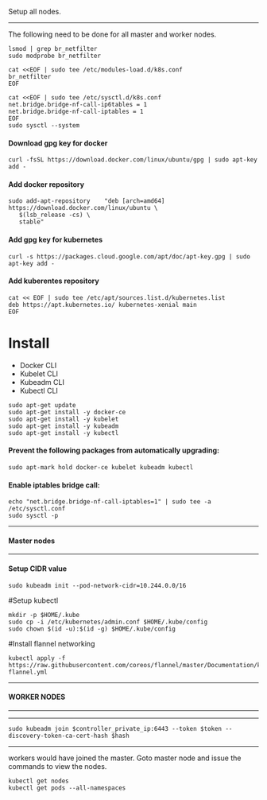 Setup all nodes. 
**************************
The following need to be done for all master and worker nodes. 

```shell script
lsmod | grep br_netfilter
sudo modprobe br_netfilter
```

```shell script
cat <<EOF | sudo tee /etc/modules-load.d/k8s.conf
br_netfilter
EOF
```

```shell script
cat <<EOF | sudo tee /etc/sysctl.d/k8s.conf
net.bridge.bridge-nf-call-ip6tables = 1
net.bridge.bridge-nf-call-iptables = 1
EOF
sudo sysctl --system
```

#### Download gpg key for docker 
```shell script
curl -fsSL https://download.docker.com/linux/ubuntu/gpg | sudo apt-key add -
```
#### Add docker repository
```shell script
sudo add-apt-repository    "deb [arch=amd64] https://download.docker.com/linux/ubuntu \
   $(lsb_release -cs) \
   stable"
```

#### Add gpg key for kubernetes
```shell script
curl -s https://packages.cloud.google.com/apt/doc/apt-key.gpg | sudo apt-key add -
```
#### Add kuberentes repository
```shell script
cat << EOF | sudo tee /etc/apt/sources.list.d/kubernetes.list
deb https://apt.kubernetes.io/ kubernetes-xenial main
EOF
```

# Install 
- Docker CLI
- Kubelet CLI
- Kubeadm CLI
- Kubectl CLI

```shell script
sudo apt-get update
sudo apt-get install -y docker-ce 
sudo apt-get install -y kubelet
sudo apt-get install -y kubeadm
sudo apt-get install -y kubectl
```
#### Prevent the following packages from automatically upgrading:
```shell script
sudo apt-mark hold docker-ce kubelet kubeadm kubectl
```

#### Enable iptables bridge call: 
```shell script
echo "net.bridge.bridge-nf-call-iptables=1" | sudo tee -a /etc/sysctl.conf
sudo sysctl -p
```
*************************
#### Master nodes
*************************
#### Setup CIDR value 
```shell script
sudo kubeadm init --pod-network-cidr=10.244.0.0/16
```

#Setup kubectl 
```shell script
mkdir -p $HOME/.kube
sudo cp -i /etc/kubernetes/admin.conf $HOME/.kube/config
sudo chown $(id -u):$(id -g) $HOME/.kube/config
```
#Install flannel networking
```shell script
kubectl apply -f https://raw.githubusercontent.com/coreos/flannel/master/Documentation/kube-flannel.yml
```

*************************
#### WORKER NODES
*************************

-------------
```shell script
sudo kubeadm join $controller_private_ip:6443 --token $token --discovery-token-ca-cert-hash $hash
```
-------------

workers would have joined the master.
Goto master node and issue the commands to view the nodes. 
```shell script
kubectl get nodes
kubectl get pods --all-namespaces
```
